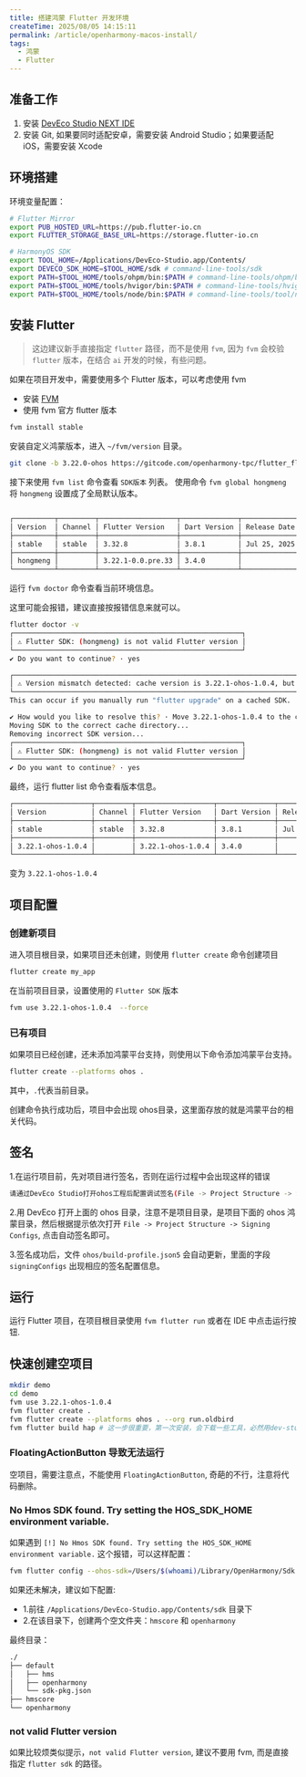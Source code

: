 ```yaml
---
title: 搭建鸿蒙 Flutter 开发环境
createTime: 2025/08/05 14:15:11
permalink: /article/openharmony-macos-install/
tags:
  - 鸿蒙
  - Flutter
---
```


## 准备工作

1. 安装 [DevEco Studio NEXT IDE](https://developer.huawei.com/consumer/cn/deveco-studio/)
2. 安装 Git, 如果要同时适配安卓，需要安装 Android Studio；如果要适配 iOS，需要安装 Xcode

## 环境搭建

环境变量配置：

```bash
# Flutter Mirror
export PUB_HOSTED_URL=https://pub.flutter-io.cn
export FLUTTER_STORAGE_BASE_URL=https://storage.flutter-io.cn

# HarmonyOS SDK
export TOOL_HOME=/Applications/DevEco-Studio.app/Contents/
export DEVECO_SDK_HOME=$TOOL_HOME/sdk # command-line-tools/sdk
export PATH=$TOOL_HOME/tools/ohpm/bin:$PATH # command-line-tools/ohpm/bin
export PATH=$TOOL_HOME/tools/hvigor/bin:$PATH # command-line-tools/hvigor/bin
export PATH=$TOOL_HOME/tools/node/bin:$PATH # command-line-tools/tool/node/bin
```

## 安装 Flutter

> 这边建议新手直接指定 `flutter` 路径，而不是使用 `fvm`, 因为 `fvm` 会校验 `flutter` 版本，在结合 `ai` 开发的时候，有些问题。

如果在项目开发中，需要使用多个 Flutter 版本，可以考虑使用 fvm

- 安装 [FVM](https://fvm.app/)
- 使用 fvm 官方 flutter 版本

```bash
fvm install stable
```

安装自定义鸿蒙版本，进入 `~/fvm/version` 目录。

```bash
git clone -b 3.22.0-ohos https://gitcode.com/openharmony-tpc/flutter_flutter.git
```

接下来使用 `fvm list` 命令查看 `SDK版本` 列表。
使用命令 `fvm global hongmeng` 将 `hongmeng` 设置成了全局默认版本。

```bash

┌──────────┬─────────┬───────────────────┬──────────────┬──────────────┬────────┬───────┐
│ Version  │ Channel │ Flutter Version   │ Dart Version │ Release Date │ Global │ Local │
├──────────┼─────────┼───────────────────┼──────────────┼──────────────┼────────┼───────┤
│ stable   │ stable  │ 3.32.8            │ 3.8.1        │ Jul 25, 2025 │        │ ●     │
├──────────┼─────────┼───────────────────┼──────────────┼──────────────┼────────┼───────┤
│ hongmeng │         │ 3.22.1-0.0.pre.33 │ 3.4.0        │              │ ●      │       │
└──────────┴─────────┴───────────────────┴──────────────┴──────────────┴────────┴───────┘
```

运行 `fvm doctor` 命令查看当前环境信息。

这里可能会报错，建议直接按报错信息来就可以。


```sh
flutter doctor -v
┌────────────────────────────────────────────────────────┐
│ ⚠ Flutter SDK: (hongmeng) is not valid Flutter version │
└────────────────────────────────────────────────────────┘
✔ Do you want to continue? · yes

┌─────────────────────────────────────────────────────────────────────────────────────────┐
│ ⚠ Version mismatch detected: cache version is 3.22.1-ohos-1.0.4, but expected hongmeng. │
└─────────────────────────────────────────────────────────────────────────────────────────┘
This can occur if you manually run "flutter upgrade" on a cached SDK.

✔ How would you like to resolve this? · Move 3.22.1-ohos-1.0.4 to the correct cache directory and reinstall hongmeng
Moving SDK to the correct cache directory...
Removing incorrect SDK version...
┌────────────────────────────────────────────────────────┐
│ ⚠ Flutter SDK: (hongmeng) is not valid Flutter version │
└────────────────────────────────────────────────────────┘
✔ Do you want to continue? · yes

```

最终，运行 flutter list 命令查看版本信息。

```sh
┌───────────────────┬─────────┬───────────────────┬──────────────┬──────────────┬────────┬───────┐
│ Version           │ Channel │ Flutter Version   │ Dart Version │ Release Date │ Global │ Local │
├───────────────────┼─────────┼───────────────────┼──────────────┼──────────────┼────────┼───────┤
│ stable            │ stable  │ 3.32.8            │ 3.8.1        │ Jul 25, 2025 │ ●      │       │
├───────────────────┼─────────┼───────────────────┼──────────────┼──────────────┼────────┼───────┤
│ 3.22.1-ohos-1.0.4 │         │ 3.22.1-ohos-1.0.4 │ 3.4.0        │              │        │ ●     │
└───────────────────┴─────────┴───────────────────┴──────────────┴──────────────┴────────┴───────┘
```

变为 `3.22.1-ohos-1.0.4`


## 项目配置

### 创建新项目

进入项目根目录，如果项目还未创建，则使用 `flutter create` 命令创建项目

```sh
flutter create my_app
```
在当前项目目录，设置使用的 `Flutter SDK` 版本

```sh
fvm use 3.22.1-ohos-1.0.4  --force
```

### 已有项目

如果项目已经创建，还未添加鸿蒙平台支持，则使用以下命令添加鸿蒙平台支持。

```sh
flutter create --platforms ohos .
```
其中，`.`代表当前目录。

创建命令执行成功后，项目中会出现 ohos目录，这里面存放的就是鸿蒙平台的相关代码。


## 签名

1.在运行项目前，先对项目进行签名，否则在运行过程中会出现这样的错误

```sh
请通过DevEco Studio打开ohos工程后配置调试签名(File -> Project Structure -> Signing Configs 勾选Automatically generate signature)
```

2.用 DevEco 打开上面的 ohos 目录，注意不是项目目录，是项目下面的 ohos 鸿蒙目录，然后根据提示依次打开 `File -> Project Structure -> Signing Configs`, 点击自动签名即可。



3.签名成功后，文件 `ohos/build-profile.json5` 会自动更新，里面的字段 `signingConfigs` 出现相应的签名配置信息。


## 运行

运行 Flutter 项目，在项目根目录使用 `fvm flutter run` 或者在 IDE 中点击运行按钮.

## 快速创建空项目

```sh
mkdir demo
cd demo
fvm use 3.22.1-ohos-1.0.4
fvm flutter create .
fvm flutter create --platforms ohos . --org run.oldbird
fvm flutter build hap # 这一步很重要，第一次安装，会下载一些工具，必然用dev-studio会报错。
```

### FloatingActionButton 导致无法运行

空项目，需要注意点，不能使用 `FloatingActionButton`, 奇葩的不行，注意将代码删除。

### No Hmos SDK found. Try setting the HOS_SDK_HOME environment variable. 

如果遇到 `[!] No Hmos SDK found. Try setting the HOS_SDK_HOME environment variable.` 这个报错，可以这样配置：

```sh
fvm flutter config --ohos-sdk=/Users/$(whoami)/Library/OpenHarmony/Sdk
```

如果还未解决，建议如下配置:

- 1.前往 `/Applications/DevEco-Studio.app/Contents/sdk` 目录下
- 2.在该目录下，创建两个空文件夹：`hmscore` 和 `openharmony`

最终目录：

```sh
./
├── default
│   ├── hms
│   ├── openharmony
│   └── sdk-pkg.json
├── hmscore
└── openharmony
```


### not valid Flutter version

如果比较烦类似提示，`not valid Flutter version`, 建议不要用 fvm, 而是直接指定 `flutter sdk` 的路径。
